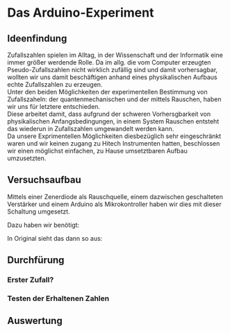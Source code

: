 # Das Arduino-Experiment

## Ideenfindung
Zufallszahlen spielen im Alltag, in der Wissenschaft und der Informatik eine immer größer werdende Rolle. Da im allg. die vom Computer erzeugten Pseudo-Zufallszahlen nicht wirklich zufällig sind und damit vorhersagbar, wollten wir uns damit beschäftigen anhand eines physikalischen Aufbaus echte Zufallszahlen zu erzeugen.\
Unter den beiden Möglichkeiten der experimentellen Bestimmung von Zufallszaheln: der quantenmechanischen und der mittels Rauschen, haben wir uns für letztere entschieden.\
Diese arbeitet damit, dass aufgrund der schweren Vorhersgbarkeit von physikalischen Anfangsbedingungen, in einem System Rauschen entsteht das wiederun in Zufallszahlen umgewandelt werden kann.\
Da unsere Exprimentellen Möglichkeiten diesbezüglich sehr eingeschränkt waren und wir keinen zugang zu Hitech Instrumenten hatten, beschlossen wir einen möglichst einfachen, zu Hause umsetztbaren Aufbau umzusetzten.

## Versuchsaufbau

Mittels einer Zenerdiode als Rauschquelle, einem dazwischen geschalteten Verstärker und einem Arduino als Mikrokontroller haben wir dies mit dieser Schaltung umgesetzt.

Dazu haben wir benötigt:

In Original sieht das dann so aus:

## Durchfürung

### Erster Zufall?

### Testen der Erhaltenen Zahlen

## Auswertung
